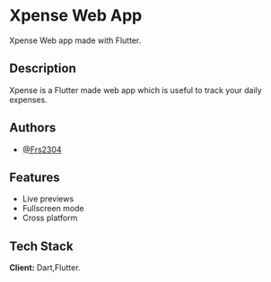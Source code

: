  # Xpense Web App

Xpense Web app made with Flutter.


## Description

Xpense is a Flutter made web app which is useful to track your daily expenses. 


## Authors

- [@Frs2304](https://www.github.com/Frs2304)

## Features

- Live previews
- Fullscreen mode
- Cross platform


## Tech Stack

**Client:** Dart,Flutter.
